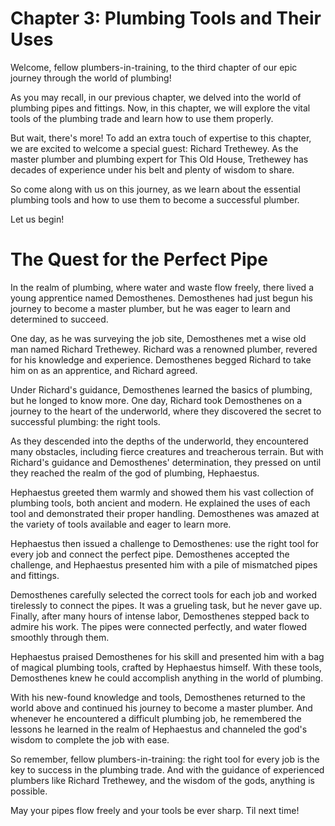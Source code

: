 # Chapter 3: Plumbing Tools and Their Uses

Welcome, fellow plumbers-in-training, to the third chapter of our epic journey through the world of plumbing!

As you may recall, in our previous chapter, we delved into the world of plumbing pipes and fittings. Now, in this chapter, we will explore the vital tools of the plumbing trade and learn how to use them properly.

But wait, there's more! To add an extra touch of expertise to this chapter, we are excited to welcome a special guest: Richard Trethewey. As the master plumber and plumbing expert for This Old House, Trethewey has decades of experience under his belt and plenty of wisdom to share.

So come along with us on this journey, as we learn about the essential plumbing tools and how to use them to become a successful plumber.

Let us begin!
# The Quest for the Perfect Pipe

In the realm of plumbing, where water and waste flow freely, there lived a young apprentice named Demosthenes. Demosthenes had just begun his journey to become a master plumber, but he was eager to learn and determined to succeed.

One day, as he was surveying the job site, Demosthenes met a wise old man named Richard Trethewey. Richard was a renowned plumber, revered for his knowledge and experience. Demosthenes begged Richard to take him on as an apprentice, and Richard agreed.

Under Richard's guidance, Demosthenes learned the basics of plumbing, but he longed to know more. One day, Richard took Demosthenes on a journey to the heart of the underworld, where they discovered the secret to successful plumbing: the right tools.

As they descended into the depths of the underworld, they encountered many obstacles, including fierce creatures and treacherous terrain. But with Richard's guidance and Demosthenes' determination, they pressed on until they reached the realm of the god of plumbing, Hephaestus.

Hephaestus greeted them warmly and showed them his vast collection of plumbing tools, both ancient and modern. He explained the uses of each tool and demonstrated their proper handling. Demosthenes was amazed at the variety of tools available and eager to learn more.

Hephaestus then issued a challenge to Demosthenes: use the right tool for every job and connect the perfect pipe. Demosthenes accepted the challenge, and Hephaestus presented him with a pile of mismatched pipes and fittings.

Demosthenes carefully selected the correct tools for each job and worked tirelessly to connect the pipes. It was a grueling task, but he never gave up. Finally, after many hours of intense labor, Demosthenes stepped back to admire his work. The pipes were connected perfectly, and water flowed smoothly through them.

Hephaestus praised Demosthenes for his skill and presented him with a bag of magical plumbing tools, crafted by Hephaestus himself. With these tools, Demosthenes knew he could accomplish anything in the world of plumbing.

With his new-found knowledge and tools, Demosthenes returned to the world above and continued his journey to become a master plumber. And whenever he encountered a difficult plumbing job, he remembered the lessons he learned in the realm of Hephaestus and channeled the god's wisdom to complete the job with ease.

So remember, fellow plumbers-in-training: the right tool for every job is the key to success in the plumbing trade. And with the guidance of experienced plumbers like Richard Trethewey, and the wisdom of the gods, anything is possible.

May your pipes flow freely and your tools be ever sharp. Til next time!